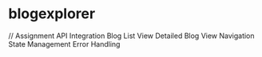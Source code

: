 # blogexplorer


// Assignment 
API Integration
Blog List View
Detailed Blog View
Navigation
State Management
Error Handling
